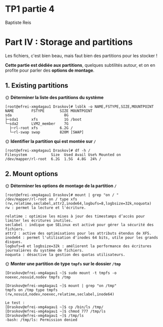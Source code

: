 # TP1 partie 4
Baptiste Reis

# Part IV : Storage and partitions

Les fichiers, c'est bien beau, mais faut bien des partitions pour les stocker !

**Cette partie est dédiée aux partitions**, quelques subtilités autour, et on en profite pour parler des **options de montage**.

## 1. Existing partitions

🌞 **Déterminer la liste des partitions du système**
```
[root@efrei-xmg4agau1 Draskov]# lsblk -o NAME,FSTYPE,SIZE,MOUNTPOINT
NAME        FSTYPE       SIZE MOUNTPOINT
sda                        8G
├─sda1      xfs            1G /boot
└─sda2      LVM2_member    7G
  ├─rl-root xfs          6.2G /
  └─rl-swap swap         820M [SWAP]
```

🌞 **Identifier la partition qui est montée sur `/`**
```
[root@efrei-xmg4agau1 Draskov]# df -h /
Filesystem           Size  Used Avail Use% Mounted on
/dev/mapper/rl-root  6.2G  1.5G  4.8G  24% /
```

## 2. Mount options

🌞 **Déterminer les options de montage de la partition `/`**
```
[root@efrei-xmg4agau1 Draskov]# mount | grep "on / "
/dev/mapper/rl-root on / type xfs (rw,relatime,seclabel,attr2,inode64,logbufs=8,logbsize=32k,noquota)
rw : permet la lecture et l'écriture.

relatime : optimise les mises à jour des timestamps d’accès pour limiter les écritures inutiles.
seclabel : indique que SELinux est activé pour gérer la sécurité des fichiers.
attr2 : active des optimisations pour les attributs étendus de XFS.
inode64 : permet l'utilisation d'inodes 64 bits, utile pour les grands disques.
logbufs=8 et logbsize=32k : améliorent la performance des écritures journalières du système de fichiers.
noquota : désactive la gestion des quotas utilisateurs.
```

🌞 **Monter une partition de type `tmpfs` sur le dossier `/tmp`**
```
[Draskov@efrei-xmg4agau1 ~]$ sudo mount -t tmpfs -o noexec,nosuid,nodev tmpfs /tmp

[Draskov@efrei-xmg4agau1 ~]$ mount | grep "on /tmp"
tmpfs on /tmp type tmpfs (rw,nosuid,nodev,noexec,relatime,seclabel,inode64)

Le test :
[Draskov@efrei-xmg4agau1 ~]$ cp /bin/ls /tmp/
[Draskov@efrei-xmg4agau1 ~]$ chmod 777 /tmp/ls
[Draskov@efrei-xmg4agau1 ~]$ /tmp/ls
-bash: /tmp/ls: Permission denied
```